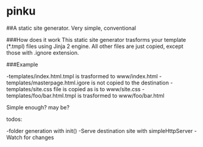 pinku
=====

##A static site generator. Very simple, conventional

###How does it work
This static site generator trasforms your template (*.tmpl) files using Jinja 2 engine. All other files are just copied, except those with .ignore extension.

###Example

-templates/index.html.tmpl is trasformed to www/index.html
-templates/masterpage.html.igore is not copied to the destination
-templates/site.css file is copied as is to www/site.css
-templates/foo/bar.html.tmpl is trasformed to www/foo/bar.html

Simple enough? may be?

todos:

-folder generation with init()
-Serve destination site with simpleHttpServer
-Watch for changes
